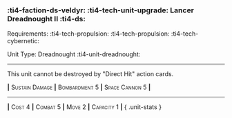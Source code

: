 ### :ti4-faction-ds-veldyr: :ti4-tech-unit-upgrade: **Lancer Dreadnought II** :ti4-ds:

Requirements: :ti4-tech-propulsion: :ti4-tech-propulsion: :ti4-tech-cybernetic:

Unit Type: Dreadnought :ti4-unit-dreadnought:

---

This unit cannot be destroyed by "Direct Hit" action cards.

__|__ <span style="font-variant:small-caps;">Sustain Damage</span> __|__ <span style="font-variant:small-caps;">Bombardment 5</span> __|__ <span style="font-variant:small-caps;">Space Cannon 5</span> __|__

---

__|__ <span style="font-variant:small-caps;">Cost 4</span> __|__ <span style="font-variant:small-caps;">Combat 5</span> __|__ <span style="font-variant:small-caps;">Move 2</span> __|__ <span style="font-variant:small-caps;">Capacity 1</span> __|__
{ .unit-stats }
